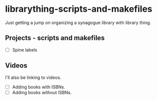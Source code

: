 # librarything-scripts-and-makefiles

Just getting a jump on organizing a synagogue library with library thing. 



## Projects - scripts and makefiles

- [ ] Spine labels


## Videos

I'll also be linking to videos.

- [ ] Adding books with ISBNs.
- [ ] Adding books without ISBNs.
